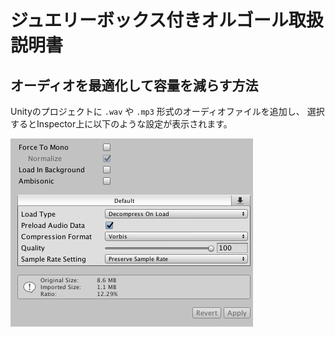 # ジュエリーボックス付きオルゴール取扱説明書

## オーディオを最適化して容量を減らす方法

Unityのプロジェクトに `.wav` や `.mp3` 形式のオーディオファイルを追加し、
選択するとInspector上に以下のような設定が表示されます。

![default](images/default.png "default")
